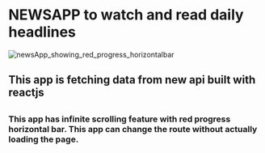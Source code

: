 # NEWSAPP to watch and read daily headlines

![newsApp_showing_red_progress_horizontalbar](https://user-images.githubusercontent.com/61490175/182792595-3619f746-ca85-47ec-8029-622a0d8f3de0.png)


<h2>This app is fetching data from new api built with reactjs<h2/>
<h3>This app has infinite scrolling feature with red progress horizontal bar. This app can change the route without actually loading the page.</h3>
